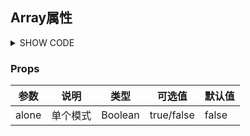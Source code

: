 ## Array属性

<details>
<summary>SHOW CODE</summary>

```html
 <bee-array v-model="form"></bee-array>

<script>

export default {
    data() {
      return {
        form: [
          '第一条',
          '第二条',
          '第三条',
          '第四条',
        ]
        
      };
    }
}
</script>
```

</details>

### Props

| 参数    | 说明   | 类型      | 可选值        | 默认值   |
|-------|------|---------|------------|-------|
| alone | 单个模式 | Boolean | true/false | false |


